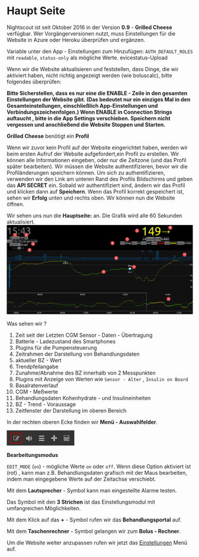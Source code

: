 # Haupt Seite

Nightscout ist seit Oktober 2016 in der Version **0.9** - **Grilled Cheese** verfügbar. Wer Vorgängerversionen nutzt,
muss Einstellungen für die Website in Azure oder Heroku überprüfen und ergänzen.


Variable unter den App - Einstellungen  zum Hinzufügen: `AUTH_DEFAULT_ROLES` mit `readable`, `status-only` als mögliche Werte.
evicestatus-Upload

Wenn wir die Website aktualisieren und feststellen, dass Dinge, die wir aktiviert haben, nicht richtig angezeigt werden (wie boluscalc), bitte folgendes überprüfen:

**Bitte Sicherstellen, dass es nur eine die ENABLE - Zeile in den gesamten Einstellungen der Website gibt. (Das bedeutet nur ein einziges Mal in den Gesamteinstellungen, einschließlich App-Einstellungen und Verbindungszeichenfolgen.)
 Wenn ENABLE in Connection Strings auftaucht , bitte in die App Settings verschieben. Speichern nicht vergessen und anschließend die Website Stoppen und Starten.**

**Grilled Cheese** benötigt ein **Profil**

Wenn wir zuvor kein Profil auf der Website eingerichtet haben, werden wir beim ersten Aufruf der Website aufgefordert,ein Profil zu erstellen. Wir können alle Informationen eingeben, oder nur die Zeitzone (und das Profil später bearbeiten). Wir müssen die Website authentifizieren, bevor wir die Profiländerungen speichern können. Um sich zu authentifizieren, verwenden wir den Link am unteren Rand des Profils Bildschirms und geben das **API SECRET** ein. Sobald wir authentifiziert sind, ändern wir das  Profil und klicken  dann auf **Speichern**. Wenn das Profil korrekt gespeichert ist, sehen wir  **Erfolg** unten und rechts oben. Wir können nun die Website öffnen.

Wir sehen uns nun die **Hauptseite:** an. Die Grafik wird alle 60 Sekunden aktualisiert.
![nightscout_base_site](../images/nightscout/nightscout_base_site.jpg)

Was sehen wir ?
  1. Zeit seit der Letzten CGM Sensor - Daten - Übertragung
  2. Batterie - Ladezustand des Smartphones
  3. Plugins für die Pumpensteuerung
  4. Zeitrahmen der Darstellung von Behandlungsdaten
  5. aktueller BZ - Wert
  6. Trendpfeilangabe
  7. Zunahme/Abnahme des BZ innerhalb von 2 Messpunkten
  8. Plugins mit Anzeige von  Werten wie  `Sensor - Alter` , `Insulin on Board`
  9. Basalratenverlauf
  10. CGM - Meßwerte
  11. Behandlungsdaten Kohenhydrate - und Insulineinheiten
  12. BZ - Trend - Voraussage
  13. Zeitfenster der Darstellung im oberen Bereich
  
  
In der rechten oberen Ecke finden wir **Menü - Auswahlfelder**.

![Menüpunkte](../images/nightscout/grilledcheese-edit2.png)

**Bearbeitungsmodus**

`EDIT_MODE` (`on`) - mögliche Werte `on` oder `off`. Wenn diese Option aktiviert ist (rot) , kann man z.B. Behandlungsdaten grafisch mit der Maus bearbeiten, indem man eingegebene Werte auf der Zeitachse verschiebt.

Mit dem **Lautsprecher** - Symbol  kann man eingestellte Alarme testen.

Das Symbol mit den **3 Strichen** ist das Einstellungsmodul mit umfangreichen Möglichkeiten.

Mit dem Klick auf das  **+** - Symbol rufen wir das **Behandlungsportal** auf.

Mit dem **Taschenrechner** - Symbol gelangen wir zum **Bolus - Rechner**.


Um die Website weiter anzupassen rufen wir jetzt das [Einstellungen](nightscout/settings.md) Menü auf.















